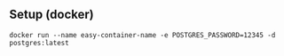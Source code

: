 ## Setup (docker)
```
docker run --name easy-container-name -e POSTGRES_PASSWORD=12345 -d postgres:latest
```
